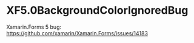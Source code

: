 # XF5.0BackgroundColorIgnoredBug

Xamarin.Forms 5 bug: https://github.com/xamarin/Xamarin.Forms/issues/14183
